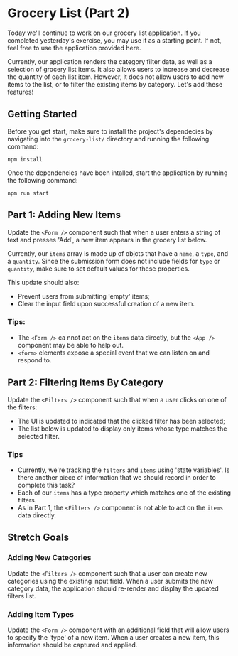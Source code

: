 # Grocery List (Part 2)

Today we'll continue to work on our grocery list application. If you completed yesterday's exercise, you may use it as a starting point. If not, feel free to use the application provided here.

Currently, our application renders the category filter data, as well as a selection of grocery list items. It also allows users to increase and decrease the quantity of each list item. However, it does not allow users to add new items to the list, or to filter the existing items by category. Let's add these features!

## Getting Started

Before you get start, make sure to install the project's dependecies by navigating into the `grocery-list/` directory and running the following command:

```
npm install
```

Once the dependencies have been intalled, start the application by running the following command:

```
npm run start
```

## Part 1: Adding New Items

Update the `<Form />` component such that when a user enters a string of text and presses 'Add', a new item appears in the grocery list below.

Currently, our `items` array is made up of objcts that have a `name`, a `type`, and a `quantity`. Since the submission form does not include fields for `type` or `quantity`, make sure to set default values for these properties.

This update should also:
  - Prevent users from submitting 'empty' items;
  - Clear the input field upon successful creation of a new item.

### Tips:
- The `<Form />` ca nnot act on the `items` data directly, but the `<App />` component may be able to help out.
- `<form>` elements expose a special event that we can listen on and respond to.

## Part 2: Filtering Items By Category

Update the `<Filters />` component such that when a user clicks on one of the filters:
  - The UI is updated to indicated that the clicked filter has been selected;
  - The list below is updated to display only items whose type matches the selected filter.

### Tips
  - Currently, we're tracking the `filters` and `items` using 'state variables'. Is there another piece of information that we should record in order to complete this task?
  - Each of our `items` has a type property which matches one of the existing filters.
  - As in Part 1, the `<Filters />` component is not able to act on the `items` data directly.

## Stretch Goals

### Adding New Categories

Update the `<Filters />` component such that a user can create new categories using the existing input field. When a user submits the new category data, the application should re-render and display the updated filters list.

### Adding Item Types

Update the `<Form />` component with an additional field that will allow users to specify the 'type' of a new item. When a user creates a new item, this information should be captured and applied.
